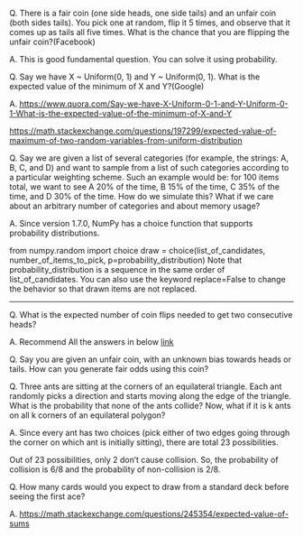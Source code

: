 
Q. There is a fair coin (one side heads, one side tails) and an unfair coin (both sides tails). You pick one at random, flip it 5 times, and observe that it comes up as tails all five times. What is the chance that you are flipping the unfair coin?(Facebook)

A.  This is good fundamental question. You can solve it using probability.


Q. Say we have X ~ Uniform(0, 1) and Y ~ Uniform(0, 1). What is the expected value of the minimum of X and Y?(Google)

A. https://www.quora.com/Say-we-have-X-Uniform-0-1-and-Y-Uniform-0-1-What-is-the-expected-value-of-the-minimum-of-X-and-Y

https://math.stackexchange.com/questions/197299/expected-value-of-maximum-of-two-random-variables-from-uniform-distribution

Q. Say we are given a list of several categories (for example, the strings: A, B, C, and D) and want to sample from a list of such categories according to a particular weighting scheme. Such an example would be: for 100 items total, we want to see A 20% of the time, B 15% of the time, C 35% of the time, and D 30% of the time. How do we simulate this? What if we care about an arbitrary number of categories and about memory usage?

A. Since version 1.7.0, NumPy has a choice function that supports probability distributions.

from numpy.random import choice
draw = choice(list_of_candidates, number_of_items_to_pick,
              p=probability_distribution)
Note that probability_distribution is a sequence in the same order of list_of_candidates. You can also use the keyword replace=False to change the behavior so that drawn items are not replaced.

---
Q. What is the expected number of coin flips needed to get two consecutive heads?

A. Recommend All the answers in below
[link](https://www.quora.com/What-is-the-expected-number-of-coin-flips-until-you-get-two-heads-in-a-row) 

Q. Say you are given an unfair coin, with an unknown bias towards heads or tails. How can you generate fair odds using this coin?

Q. Three ants are sitting at the corners of an equilateral triangle. Each ant randomly picks a direction and starts moving along the edge of the triangle. What is the probability that none of the ants collide? Now, what if it is k ants on all k corners of an equilateral polygon?

A. Since every ant has two choices (pick either of two edges going through the corner on which ant is initially sitting), there are total 23 possibilities.

Out of 23 possibilities, only 2 don’t cause collision. So, the probability of collision is 6/8 and the probability of non-collision is 2/8.

Q. How many cards would you expect to draw from a standard deck before seeing the first ace?

A. https://math.stackexchange.com/questions/245354/expected-value-of-sums


